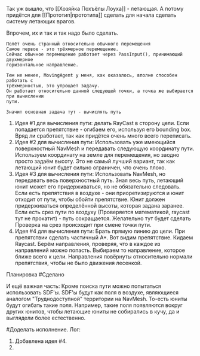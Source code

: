 Так уж вышло, что [[Хозяйка Похъёлы Лоуха]] - летающая. А потому придётся для [[Прототип|прототипа]] сделать для начала сделать систему летающих врагов.

Впрочем, их и так и так надо было сделать.

	Полёт очень странный относительно обычного перемещения
	Самое первое - это трёхмерное перемещение.
	Сейчас обычное перемещение работает через PassInput(), принимающий двухмерное
	горизонтальное направление.
	
	Тем не менее, MovingAgent у меня, как оказалось, вполне способен работать с
	трёхмерностью, это упрощает задачу.
	Он работает относительно данной следующей точки, а точка же выбирается при вычислении
	пути.
	
	Значит основная задача тут - вычислять путь

1) Идея #1 для вычисления пути: делать RayCast в сторону цели.
   Если попадается препятствие - огибаем его, используя его bounding box. 
   Вряд ли сработает, так как придётся очень много всего переписать.
2) Идея #2 для вычисления пути: Использовать уже имеющийся поверхностный NavMesh и передавать следующую координату пути.
   Используем координату на земле для перемещения, но заодно просто задаём высоту.
   Это не самый лучший вариант, так как летающий юнит будет сильно ограничен, что очень плохо.
3) Идея #3 для вычисления пути: Использовать NavMesh, но передавать весь поверхностный путь.
   Зная весь путь, летающий юнит может его придерживаться, но не обязательно следовать. Если есть препятствия в воздухе - они приоретизируются и юнит отходит от пути, чтобы обойти препятствие.
   Юнит должен придерживаться определённой высоты, которая задана заранее.
   Если есть срез пути по воздуху (Проверяется математикой, raycast тут не прокатит) - путь сокращается.
   Желательно тут будет сделать 
   Проверка на срез происходит при смене точки пути.
4) Идея #4 для вычисления пути: Брать прямую линию до цели. При препятствии сделать частичный A*.
   Вот видим препятствие. Кидаем Raycast. Берём направления, проверяя, что в каждое из направлений можно попасть. Выбираем то направление, которое ближе всего к цели.
   Направления повёрнуты относительно нормали препятствия, чтобы не было движения лесенкой.

Планировка #Сделано 

И ещё важная часть: Кроме поиска пути можно попытаться использовать SDF'ы. SDF'ы будут как поля в воздухе, являющиеся аналогом "Труднодоступной" территории на NavMesh.
То-есть юниты будут огибать такие поля.
Например, такие поля появляются вокруг других юнитов, чтобы летающие юниты не собирались в кучу, да и выглядели более естественно.

#Доделать исполнение. Лог:
1) Добавлена идея #4.
2) 